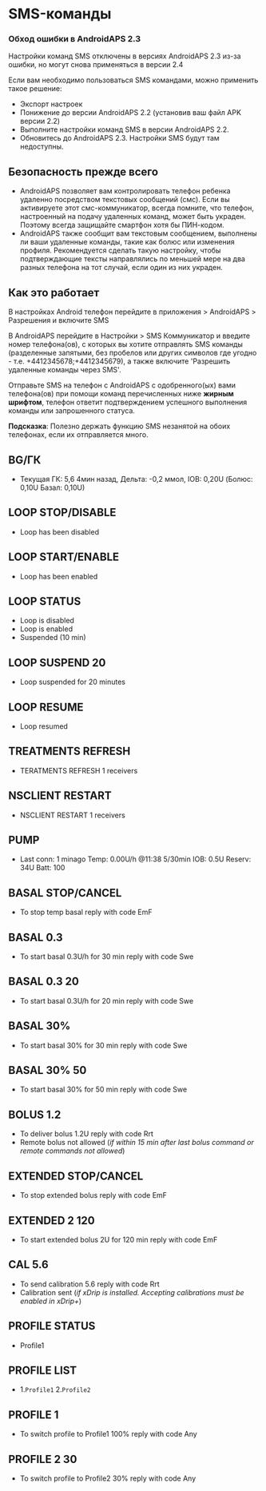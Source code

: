 # SMS-команды

### Обход ошибки в AndroidAPS 2.3

Настройки команд SMS отключены в версиях AndroidAPS 2.3 из-за ошибки, но могут снова применяться в версии 2.4

Если вам необходимо пользоваться SMS командами, можно применить такое решение:

- Экспорт настроек
- Понижение до версии AndroidAPS 2.2 (установив ваш файл APK версии 2.2)
- Выполните настройки команд SMS в версии AndroidAPS 2.2.
- Обновитесь до AndroidAPS 2.3. Настройки SMS будут там недоступны.

## Безопасность прежде всего

- AndroidAPS позволяет вам контролировать телефон ребенка удаленно посредством текстовых сообщений (смс). Если вы активируете этот смс-коммуникатор, всегда помните, что телефон, настроенный на подачу удаленных команд, может быть украден. Поэтому всегда защищайте смартфон хотя бы ПИН-кодом.
- AndroidAPS также сообщит вам текстовым сообщением, выполнены ли ваши удаленные команды, такие как болюс или изменения профиля. Рекомендуется сделать такую настройку, чтобы подтверждающие тексты направлялись по меньшей мере на два разных телефона на тот случай, если один из них украден.

## Как это работает

В настройках Android телефон перейдите в приложения > AndroidAPS > Разрешения и включите SMS

В AndroidAPS перейдите в Настройки > SMS Коммуникатор и введите номер телефона(ов), с которых вы хотите отправлять SMS команды (разделенные запятыми, без пробелов или других символов где угодно - т.е. +4412345678;+4412345679), а также включите 'Разрешить удаленные команды через SMS'.

Отправьте SMS на телефон с AndroidAPS с одобренного(ых) вами телефона(ов) при помощи команд перечисленных ниже **жирным шрифтом**, телефон ответит подтверждением успешного выполнения команды или запрошенного статуса.

**Подсказка**: Полезно держать функцию SMS незанятой на обоих телефонах, если их отправляется много.

## BG/ГК

- Текущая ГК: 5,6 4мин назад, Дельта: -0,2 ммол, IOB: 0,20U (Болюс: 0,10U Базал: 0,10U)

## LOOP STOP/DISABLE

- Loop has been disabled

## LOOP START/ENABLE

- Loop has been enabled

## LOOP STATUS

- Loop is disabled
- Loop is enabled
- Suspended (10 min)

## LOOP SUSPEND 20

- Loop suspended for 20 minutes

## LOOP RESUME

- Loop resumed

## TREATMENTS REFRESH

- TERATMENTS REFRESH 1 receivers

## NSCLIENT RESTART

- NSCLIENT RESTART 1 receivers

## PUMP

- Last conn: 1 minago Temp: 0.00U/h @11:38 5/30min IOB: 0.5U Reserv: 34U Batt: 100

## BASAL STOP/CANCEL

- To stop temp basal reply with code EmF

## BASAL 0.3

- To start basal 0.3U/h for 30 min reply with code Swe

## BASAL 0.3 20

- To start basal 0.3U/h for 20 min reply with code Swe

## BASAL 30%

- To start basal 30% for 30 min reply with code Swe

## BASAL 30% 50

- To start basal 30% for 50 min reply with code Swe

## BOLUS 1.2

- To deliver bolus 1.2U reply with code Rrt
- Remote bolus not allowed (*if within 15 min after last bolus command or remote commands not allowed*)

## EXTENDED STOP/CANCEL

- To stop extended bolus reply with code EmF

## EXTENDED 2 120

- To start extended bolus 2U for 120 min reply with code EmF

## CAL 5.6

- To send calibration 5.6 reply with code Rrt
- Calibration sent (*if xDrip is installed. Accepting calibrations must be enabled in xDrip+*)

## PROFILE STATUS

- Profile1

## PROFILE LIST

- 1.`Profile1` 2.`Profile2`

## PROFILE 1

- To switch profile to Profile1 100% reply with code Any

## PROFILE 2 30

- To switch profile to Profile2 30% reply with code Any